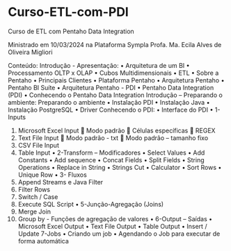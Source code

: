 # Curso-ETL-com-PDI
Curso de ETL com Pentaho Data Integration

Ministrado em 10/03/2024 na Plataforma Sympla
Profa. Ma. Ecila Alves de Oliveira Migliori

Conteúdo:
Introdução - Apresentação:
•	Arquitetura de um BI
•	Processamento OLTP x OLAP
•	Cubos Multidimensionais
•	ETL
•	Sobre a Pentaho
•	Principais Clientes
•	Plataforma Pentaho
•	Arquitetura Pentaho
•	Pentaho BI Suíte
•	Arquitetura Pentaho - PDI
•	Pentaho Data Integration (PDI)
•	Conhecendo o Pentaho Data Integration
Introdução – Preparando o ambiente:
Preparando o ambiente
•	Instalação PDI
•	Instalação Java
•	Instalação PostgreSQL
•	Driver
Conhecendo o PDI:
•	Interface do PDI
•	1-Inputs
  1.	Microsoft Excel Input
    	Modo padrão
    	Células específicas
    	REGEX
  2.	Text File Input
    	Modo padrão - txt
    	Modo padrão – tamanho fixo
  3.	CSV File Input
  4.	Table Input 
•	2-Transform – Modificadores
  •	Select Values
  •	Add Constants
  •	Add sequence
  •	Concat Fields
  •	Split Fields
  •	String Operations
  •	Replace in String
  •	Strings Cut
  •	Calculator 
  •	Sort Rows
  •	Unique Row
•	3- Fluxos
  1.	Append Streams e Java Filter
  2.	Filter Rows
  3.	Switch / Case
  4.	Execute SQL Script
•	5-Junção-Agregação (Joins)
  1.	Merge Join
  2.	Group by - Funções de agregação de valores
•	6-Output – Saídas
  •	Microsoft Excel Output
  •	Text File Output
  •	Table Output
  •	Insert / Update
7-Jobs
•	Criando um job
•	Agendando o Job para executar de forma automática
